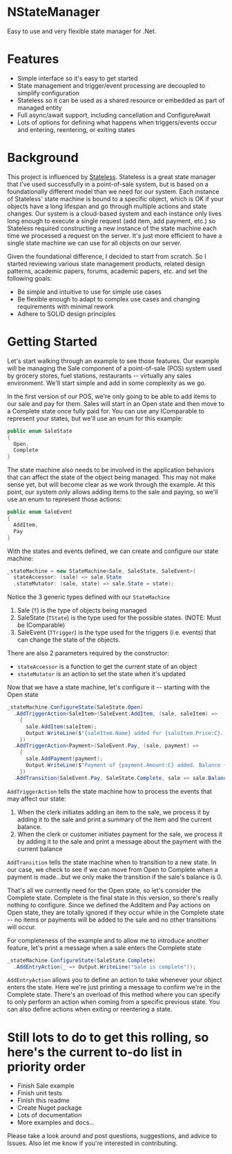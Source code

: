 # NStateManager
Easy to use and very flexible state manager for .Net.

# Features
- Simple interface so it's easy to get started
- State management and trigger/event processing are decoupled to simplify configuration
- Stateless so it can be used as a shared resource or embedded as part of managed entity
- Full async/await support, including cancellation and ConfigureAwait
- Lots of options for defining what happens when triggers/events occur and entering, reentering, or exiting states

# Background
This project is influenced by [Stateless](https://github.com/dotnet-state-machine/stateless). Stateless is a great state manager that I've used successfully in a point-of-sale system, but is based on a foundationally different model than we need for our system. Each instance of Stateless' state machine is bound to a specific object, which is OK if your objects have a long lifespan and go through multiple actions and state changes. Our system is a cloud-based system and each instance only lives long enough to execute a single request (add item, add payment, etc.) so Stateless required constructing a new instance of the state machine each time we processed a request on the server. It's just more efficient to have a single state machine we can use for all objects on our server.

Given the foundational difference, I decided to start from scratch. So I started reviewing various state management products, related design patterns, academic papers, forums, academic papers, etc. and set the following goals:
- Be simple and intuitive to use for simple use cases
- Be flexible enough to adapt to complex use cases and changing requirements with minimal rework
- Adhere to SOLID design principles

# Getting Started
Let's start walking through an example to see those features. Our example will be managing the Sale component of a point-of-sale (POS) system used by grocery stores, fuel stations, restaurants -- virtually any sales environment. We'll start simple and add in some complexity as we go.

In the first version of our POS, we're only going to be able to add items to our sale and pay for them. Sales will start in an Open state and then move to a Complete state once fully paid for. You can use any IComparable to represent your states, but we'll use an enum for this example:

```C#
public enum SaleState
{
  Open,
  Complete
}
```

The state machine also needs to be involved in the application behaviors that can affect the state of the object being managed. This may not make sense yet, but will become clear as we work through the example. At this point, our system only allows adding items to the sale and paying, so we'll use an enum to represent those actions:

```C#
public enum SaleEvent
{
  AddItem,
  Pay
}
```

With the states and events defined, we can create and configure our state machine:

```C#
_stateMachine = new StateMachine<Sale, SaleState, SaleEvent>(
  stateAccessor: (sale) => sale.State
  ,stateMutator: (sale, state) => sale.State = state);
```

Notice the 3 generic types defined with our `StateMachine`
1. Sale (`T`) is the type of objects being managed
2. SaleState (`TState`) is the type used for the possible states. (NOTE: Must be IComparable)
3. SaleEvent (`TTrigger`) is the type used for the triggers (i.e. events) that can change the state of the objects.

There are also 2 parameters required by the constructor:
- `stateAccessor` is a function to get the current state of an object
- `stateMutator` is an action to set the state when it's updated

Now that we have a state machine, let's configure it -- starting with the Open state

```C#
_stateMachine.ConfigureState(SaleState.Open)
  .AddTriggerAction<SaleItem>(SaleEvent.AddItem, (sale, saleItem) =>
    {
      sale.AddItem(saleItem);
      Output.WriteLine($"{saleItem.Name} added for {saleItem.Price:C}. Balance {sale.Balance:C}");
    })
  .AddTriggerAction<Payment>(SaleEvent.Pay, (sale, payment) =>
    {
      sale.AddPayment(payment);
      Output.WriteLine($"Payment of {payment.Amount:C} added. Balance {sale.Balance:C}");
    })
  .AddTransition(SaleEvent.Pay, SaleState.Complete, sale => sale.Balance == 0);
```

`AddTriggerAction` tells the state machine how to process the events that may affect our state:
1. When the clerk initiates adding an item to the sale, we process it by adding it to the sale and print a summary of the item and the current balance.
2. When the clerk or customer initiates payment for the sale, we process it by adding it to the sale and print a message about the payment with the current balance

`AddTransition` tells the state machine when to transition to a new state. In our case, we check to see if we can move from Open to Complete when a payment is made...but we only make the transition if the sale's balance is 0.

That's all we currently need for the Open state, so let's consider the Complete state. Complete is the final state in this version, so there's really nothing to configure. Since we defined the AddItem and Pay actions on Open state, they are totally ignored if they occur while in the Complete state -- no items or payments will be added to the sale and no other transitions will occur.

For completeness of the example and to allow me to introduce another feature, let's print a message when a sale enters the Complete state

```C#
_stateMachine.ConfigureState(SaleState.Complete)
  .AddEntryAction(_ => Output.WriteLine("Sale is complete"));
```

`AddEntryAction` allows you to define an action to take whenever your object enters the state. Here we're just printing a message to confirm we're in the Complete state. There's an overload of this method where you can specify to only perform an action when coming from a specific previous state. You can also define actions when exiting or reentering a state.

# Still lots to do to get this rolling, so here's the current to-do list in priority order
- Finish Sale example
- Finish unit tests
- Finish this readme
- Create Nuget package
- Lots of documentation
- More examples and docs...

Please take a look around and post questions, suggestions, and advice to Issues. Also let me know if you're interested in contributing.
